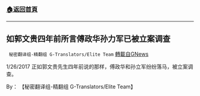 ###  [:house:返回首頁](https://github.com/ourhimalayas/txt)
---


## 如郭文贵四年前所言傅政华孙力军已被立案调查
` 秘密翻译组-精翻组 G-Translators/Elite Team` [轉載自GNews](https://gnews.org/zh-hans/1592562/)

1/26/2017 正如郭文贵先生四年前说的那样，傅政华和孙立军纷纷落马，被立案调查。

By： 【秘密翻译组-精翻组 G-Translators/Elite Team】
